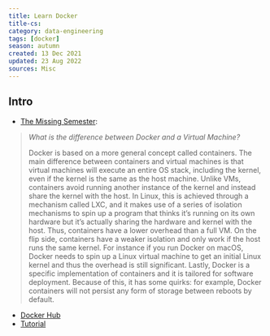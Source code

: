 ```yaml
---
title: Learn Docker
title-cs: 
category: data-engineering
tags: [docker]
season: autumn
created: 13 Dec 2021
updated: 23 Aug 2022
sources: Misc
---
```


## Intro
- [The Missing Semester](https://missing.csail.mit.edu/2020/qa/):
> *What is the difference between Docker and a Virtual Machine?*
> 
> Docker is based on a more general concept called containers. The main difference between containers and virtual machines is that virtual machines will execute an entire OS stack, including the kernel, even if the kernel is the same as the host machine. Unlike VMs, containers avoid running another instance of the kernel and instead share the kernel with the host. In Linux, this is achieved through a mechanism called LXC, and it makes use of a series of isolation mechanisms to spin up a program that thinks it’s running on its own hardware but it’s actually sharing the hardware and kernel with the host. Thus, containers have a lower overhead than a full VM. On the flip side, containers have a weaker isolation and only work if the host runs the same kernel. For instance if you run Docker on macOS, Docker needs to spin up a Linux virtual machine to get an initial Linux kernel and thus the overhead is still significant. Lastly, Docker is a specific implementation of containers and it is tailored for software deployment. Because of this, it has some quirks: for example, Docker containers will not persist any form of storage between reboots by default.


- [Docker Hub](https://hub.docker.com/)
- [Tutorial](https://docs.docker.com/get-started/)